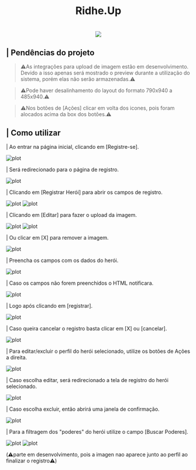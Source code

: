 
<h1 align="center">Ridhe.Up</h1>

<h1 align="center"><img src="https://github.com/MichelBNasc/Ridhe.Up/blob/main/img/icons/LOGO.png"></h1>


## | Pendências do projeto

>⚠️As integrações para upload de imagem estão em desenvolvimento. Devido a isso apenas será mostrado o preview durante a utilização do sistema,
>  porém elas não serão armazenadas.⚠️

>⚠️Pode haver desalinhamento do layout do formato 790x940 a 485x940.⚠️

>⚠️Nos botões de [Ações] clicar em volta dos icones, pois foram alocados acima da box dos botões.⚠️

## | Como utilizar

<p> | Ao entrar na página inicial, clicando em [Registre-se].</p>

![plot](https://github.com/MichelBNasc/Ridhe.Up/blob/main/img/telas/1como_utilizar.jpg)

<p> | Será redirecionado para o página de registro.</p>

![plot](https://github.com/MichelBNasc/Ridhe.Up/blob/main/img/telas/registro_home.jpeg)

<p> | Clicando em [Registrar Herói] para abrir os campos de registro.</p>

![plot](https://github.com/MichelBNasc/Ridhe.Up/blob/main/img/telas/2como_utilizar.jpg)
![plot](https://github.com/MichelBNasc/Ridhe.Up/blob/main/img/telas/registro_registrando_heroi.jpeg)

<p> | Clicando em [Editar] para fazer o upload da imagem.</p>

![plot](https://github.com/MichelBNasc/Ridhe.Up/blob/main/img/telas/3como_utilizar.jpg)
![plot](https://github.com/MichelBNasc/Ridhe.Up/blob/main/img/telas/registro_upando_imagem.jpeg)

<p> | Ou clicar em [X] para remover a imagem.</p>

![plot](https://github.com/MichelBNasc/Ridhe.Up/blob/main/img/telas/4como_utilizar.jpg)

<p> | Preencha os campos com os dados do herói.</p>

![plot](https://github.com/MichelBNasc/Ridhe.Up/blob/main/img/telas/registro_campos_vazios.jpeg)

<p> | Caso os campos não forem preenchidos o HTML notificara.</p>

![plot](https://github.com/MichelBNasc/Ridhe.Up/blob/main/img/telas/registro_preencher_campos.jpeg)

<p> | Logo após clicando em [registrar].</p>

![plot](https://github.com/MichelBNasc/Ridhe.Up/blob/main/img/telas/5como_utilizar.jpg)

<p> | Caso queira cancelar o registro basta clicar em [X] ou [cancelar].</p>
  
![plot](https://github.com/MichelBNasc/Ridhe.Up/blob/main/img/telas/6como_utilizar.jpg)

<p> | Para editar/excluir o perfil do herói selecionado, utilize os botões de Ações a direita.</p>

![plot](https://github.com/MichelBNasc/Ridhe.Up/blob/main/img/telas/7como_utilizar.jpg)

<p> | Caso escolha editar, será redirecionado a tela de registro do herói selecionado.</p>

![plot](https://github.com/MichelBNasc/Ridhe.Up/blob/main/img/telas/registro_editando%20heroi.jpeg)

<p> | Caso escolha excluir, então abrirá uma janela de confirmação.</p>

![plot](https://github.com/MichelBNasc/Ridhe.Up/blob/main/img/telas/registro_editando%20heroi.jpeg)

<p> | Para a filtragem dos "poderes" do herói utilize o campo [Buscar Poderes].</p>

![plot](https://github.com/MichelBNasc/Ridhe.Up/blob/main/img/telas/8como_utilizar.jpg)
![plot](https://github.com/MichelBNasc/Ridhe.Up/blob/main/img/telas/registro_buscar.jpeg)



(⚠️parte em desenvolvimento, pois a imagen nao aparece junto ao perfil ao finalizar o registro⚠️)

